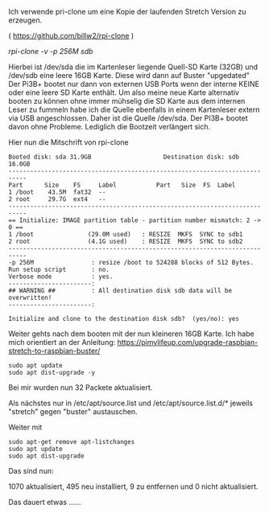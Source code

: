 
Ich verwende pri-clone um eine Kopie der laufenden Stretch Version zu erzeugen. 

( https://github.com/billw2/rpi-clone )

 *rpi-clone -v -p 256M sdb*
  
Hierbei ist /dev/sda die im Kartenleser liegende Quell-SD Karte (32GB)
und /dev/sdb eine leere 16GB Karte. Diese wird dann auf Buster "upgedated"
Der Pi3B+ bootet nur dann von externen USB Ports wenn der interne KEINE oder eine leere SD Karte enthält.
Um also meine neue Karte alternativ booten zu können ohne immer mühselig die SD Karte aus dem internen Leser zu fummeln
habe ich die Quelle ebenfalls in einem Kartenleser extern via USB angeschlossen.
Daher ist die Quelle /dev/sda. 	Der PI3B+ bootet davon ohne Probleme. Lediglich die Bootzeit verlängert sich.
		

Hier nun die Mitschrift von rpi-clone

```
Booted disk: sda 31.9GB                    Destination disk: sdb 16.0GB
---------------------------------------------------------------------------
Part      Size    FS     Label           Part   Size  FS  Label
1 /boot    43.5M  fat32  --
2 root     29.7G  ext4   --
---------------------------------------------------------------------------
== Initialize: IMAGE partition table - partition number mismatch: 2 -> 0 ==
1 /boot               (29.0M used)   : RESIZE  MKFS  SYNC to sdb1
2 root                (4.1G used)    : RESIZE  MKFS  SYNC to sdb2
---------------------------------------------------------------------------
-p 256M                : resize /boot to 524288 blocks of 512 Bytes.
Run setup script       : no.
Verbose mode           : yes.
-----------------------:
## WARNING ##          : All destination disk sdb data will be overwritten!
-----------------------:

Initialize and clone to the destination disk sdb?  (yes/no): yes
```
Weiter gehts nach dem booten mit der nun kleineren 16GB Karte.
Ich habe mich orientiert an der Anleitung:
https://pimylifeup.com/upgrade-raspbian-stretch-to-raspbian-buster/


```
sudo apt update
sudo apt dist-upgrade -y
```
Bei mir wurden nun 32 Packete aktualisiert.

Als nächstes nur in /etc/apt/source.list und /etc/apt/source.list.d/*
jeweils "stretch" gegen "buster" austauschen. 


Weiter mit
```
sudo apt-get remove apt-listchanges
sudo apt update
sudo apt dist-upgrade
```

Das sind nun:

1070 aktualisiert, 495 neu installiert, 9 zu entfernen und 0 nicht aktualisiert.

Das dauert etwas ......


 
